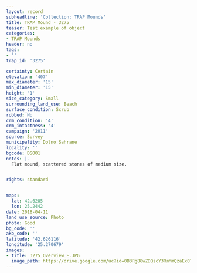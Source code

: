 ```yaml
---
layout: record
subheadline: 'Collection: TRAP Mounds'
title: TRAP Mound - 3275
teaser: Test example of object
categories:
- TRAP Mounds
header: no
tags:
- ''
trap_id: '3275'

certainty: Certain
elevation: '407'
max_diameter: '15'
min_diameter: '15'
height: '1'
size_category: Small
surrounding_land_use: Beach
surface_condition: Scrub
robbed: No
crm_condition: '4'
crm_intactness: '4'
campaign: '2011'
source: Survey
municipality: Dolno Sahrane
locality: ''
bgcode: DS001
notes: |-
  Flat mound, scattered stones of medium size.


rights: standard


maps:
  lat: 42.6285
  lon: 25.2442
date: 2018-04-11
land_use_source: Photo
photo: Good
bg_code: ''
akb_code: ''
latitude: '42.626116'
longitude: '25.270679'
images:
- title: 3275_Overview_E.JPG
  image_path: https://drive.google.com/uc?id=0B3Rg88wZDQscY3RmMmQzaEx0TVU
---
```

